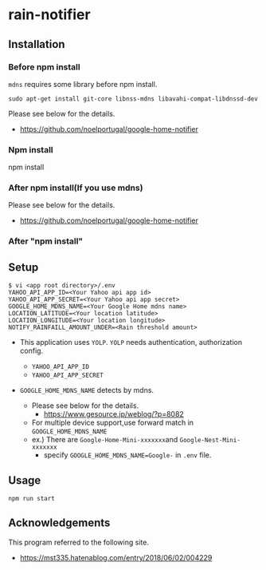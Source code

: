 # rain-notifier

## Installation

### Before npm install

`mdns` requires some library before npm install.

`sudo apt-get install git-core libnss-mdns libavahi-compat-libdnssd-dev`

Please see below for the details.
- https://github.com/noelportugal/google-home-notifier

### Npm install

npm install

### After npm install(If you use mdns)

Please see below for the details.
- https://github.com/noelportugal/google-home-notifier

### After "npm install"

## Setup

```
$ vi <app root directory>/.env
YAHOO_API_APP_ID=<Your Yahoo api app id>
YAHOO_API_APP_SECRET=<Your Yahoo api app secret>
GOOGLE_HOME_MDNS_NAME=<Your Google Home mdns name>
LOCATION_LATITUDE=<Your location latitude>
LOCATION_LONGITUDE=<Your location longitude>
NOTIFY_RAINFAILL_AMOUNT_UNDER=<Rain threshold amount>
```

- This application uses `YOLP`.
`YOLP` needs authentication, authorization config.
    - `YAHOO_API_APP_ID`
    - `YAHOO_API_APP_SECRET`

- `GOOGLE_HOME_MDNS_NAME` detects by mdns.
    - Please see below for the details.
        - https://www.gesource.jp/weblog/?p=8082
    - For multiple device support,use forward match in `GOOGLE_HOME_MDNS_NAME`
    - ex.) There are `Google-Home-Mini-xxxxxxx`and `Google-Nest-Mini-xxxxxxx`
        - specify `GOOGLE_HOME_MDNS_NAME=Google-` in `.env` file.

## Usage

`npm run start`

## Acknowledgements

This program referred to the following site.
- https://mst335.hatenablog.com/entry/2018/06/02/004229